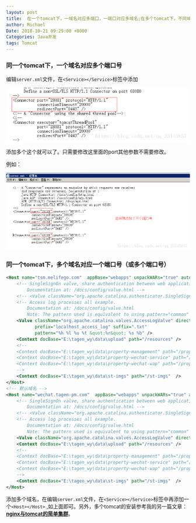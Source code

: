 ```yaml
---
layout: post
title:  在一个tomcat下，一域名对应多端口，一端口对应多域名;在多个tomcat下，不同域名对应不同端口的配置
author: Michael
Date: 2018-10-21 09:29:00 +8000
Categories: Java开发
tags: Tomcat
---
```


### 同一个tomcat下，一个域名对应多个端口号

编辑`server.xml`文件，在`<Service></Service>`标签中添加

![tomcat-port-07](/assets/images/2018/Tomcat/tomcat-port-07.png)

添加多个这个就可以了。只需要修改这里面的port其他参数不需要修改。

例如：

![tomcat-port-08](/assets/images/2018/Tomcat/tomcat-port-08.png)

### 同一个tomcat下，多个域名对应一个端口号（或多个端口号）

```xml
<Host name="tsm.melifego.com"  appBase="webapps" unpackWARs="true" autoDeploy="true">
    <!-- SingleSignOn valve, share authentication between web applications
		Documentation at: /docs/config/valve.html -->
    <!-- <Valve className="org.apache.catalina.authenticator.SingleSignOn" /> -->
    <!-- Access log processes all example.
		Documentation at: /docs/config/valve.html
		Note: The pattern used is equivalent to using pattern="common" -->
    <Valve className="org.apache.catalina.valves.AccessLogValve" directory="logs"
           prefix="localhost_access_log" suffix=".txt" 
           pattern="%h %l %u %t &quot;%r&quot; %s %b" />
    <Context docBase="E:\tagen_wy\data\upload" path="/resources" />
    <!--
	<Context docBase="E:\tagen_wy\data\property-management" path="/property-management" />
	<Context docBase="E:\tagen_wy\data\property-wechat-service" path="/property-wechat-service"  />
	<Context docBase="E:\tagen_wy\data\property-wechat-wap" path="/property-wechat-wap" />
    -->
    <Context docBase="E:\tagen_wy\data\st-imgs" path="/st-imgs"  />
</Host>
<!-- 默认域名 -->
<Host name="wechat.tagen-pm.com"  appBase="webapps" unpackWARs="true" autoDeploy="true">
    <!-- SingleSignOn valve, share authentication between web applications
		Documentation at: /docs/config/valve.html -->
    <!-- <Valve className="org.apache.catalina.authenticator.SingleSignOn" /> -->
    <!-- Access log processes all example.
		Documentation at: /docs/config/valve.html
		Note: The pattern used is equivalent to using pattern="common" --> 
    <Valve className="org.apache.catalina.valves.AccessLogValve" directory="logs" prefix="localhost_access_log" suffix=".txt" pattern="%h %l %u %t &quot;%r&quot; %s %b" />
    <Context docBase="E:\tagen_wy\data\upload" path="/resources" />
    <!--
	<Context docBase="E:\tagen_wy\data\property-management" path="/property-management" />
	<Context docBase="E:\tagen_wy\data\property-wechat-service" path="/property-wechat-service"  />
	<Context docBase="E:\tagen_wy\data\property-wechat-wap" path="/property-wechat-wap" />
	-->
    <Context docBase="E:\tagen_wy\data\st-imgs" path="/st-imgs"  />
</Host>
```

添加多个域名，在编辑`server.xml`文件，在`<Service></Service>`标签中再添加一个`<Host></Host>` ,如上面即可。另外，多个tomcat的安装参考我的另一篇文章：[**nginx与tomcat的简单集群**](https://blog.csdn.net/qq_23145857/article/details/79420200)。